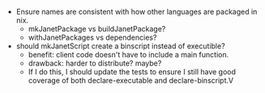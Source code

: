 - Ensure names are consistent with how other languages are packaged in nix.
    - mkJanetPackage vs buildJanetPackage?
    - withJanetPackages vs dependencies?
- should mkJanetScript create a binscript instead of executible?
    - benefit: client code doesn't have to include a main function.
    - drawback: harder to distribute? maybe?
    - If I do this, I should update the tests to ensure I still have good
      coverage of both declare-executable and declare-binscript.V
